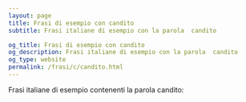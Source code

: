 ```yaml
---
layout: page
title: Frasi di esempio con candito 
subtitle: Frasi italiane di esempio con la parola  candito

og_title: Frasi di esempio con candito 
og_description: Frasi italiane di esempio con la parola  candito
og_type: website
permalink: /frasi/c/candito.html
---
```


Frasi italiane di esempio contenenti la parola candito:


